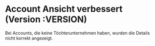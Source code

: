 # Account Ansicht verbessert (Version :VERSION)

Bei Accounts, die keine Töchterunternehmen haben, wurden die Details nicht korrekt angezeigt.
